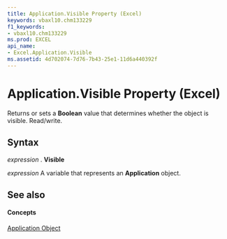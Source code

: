 ```yaml
---
title: Application.Visible Property (Excel)
keywords: vbaxl10.chm133229
f1_keywords:
- vbaxl10.chm133229
ms.prod: EXCEL
api_name:
- Excel.Application.Visible
ms.assetid: 4d702074-7d76-7b43-25e1-11d6a440392f
---
```



# Application.Visible Property (Excel)

Returns or sets a  **Boolean** value that determines whether the object is visible. Read/write.


## Syntax

 _expression_ . **Visible**

 _expression_ A variable that represents an **Application** object.


## See also


#### Concepts


[Application Object](application-object-excel.md)

